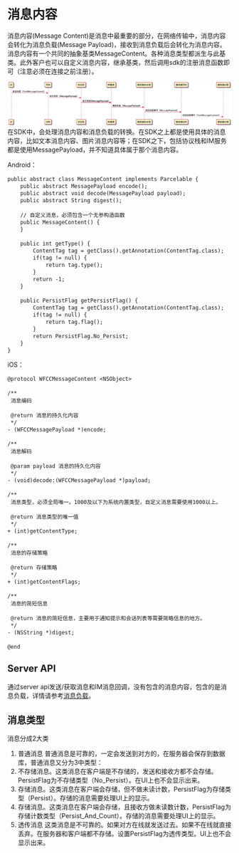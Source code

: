 # 消息内容
消息内容(Message Content)是消息中最重要的部分，在网络传输中，消息内容会转化为消息负载(Message Payload)，接收到消息负载后会转化为消息内容。消息内容有一个共同的抽象基类MessageContent。各种消息类型都派生与此基类。此外客户也可以自定义消息内容，继承基类，然后调用sdk的注册消息函数即可（注意必须在连接之前注册）。

![消息流程](./message_flow.png)
在SDK中，会处理消息内容和消息负载的转换。在SDK之上都是使用具体的消息内容，比如文本消息内容、图片消息内容等；在SDK之下，包括协议栈和IM服务都是使用MessagePayload，并不知道具体属于那个消息内容。

Android：
```
public abstract class MessageContent implements Parcelable {
    public abstract MessagePayload encode();
    public abstract void decode(MessagePayload payload);
    public abstract String digest();

    // 自定义消息，必须包含一个无参构造函数
    public MessageContent() {
    }

    public int getType() {
        ContentTag tag = getClass().getAnnotation(ContentTag.class);
        if(tag != null) {
            return tag.type();
        }
        return -1;
    }

    public PersistFlag getPersistFlag() {
        ContentTag tag = getClass().getAnnotation(ContentTag.class);
        if(tag != null) {
            return tag.flag();
        }
        return PersistFlag.No_Persist;
    }
}
```
iOS：
```
@protocol WFCCMessageContent <NSObject>

/**
 消息编码

 @return 消息的持久化内容
 */
- (WFCCMessagePayload *)encode;

/**
 消息解码

 @param payload 消息的持久化内容
 */
- (void)decode:(WFCCMessagePayload *)payload;

/**
 消息类型，必须全局唯一。1000及以下为系统内置类型，自定义消息需要使用1000以上。

 @return 消息类型的唯一值
 */
+ (int)getContentType;

/**
 消息的存储策略

 @return 存储策略
 */
+ (int)getContentFlags;

/**
 消息的简短信息

 @return 消息的简短信息，主要用于通知提示和会话列表等需要简略信息的地方。
 */
- (NSString *)digest;

@end
```

## Server API
通过server api发送/获取消息和IM消息回调，没有包含的消息内容，包含的是消息负载，详情请参考[消息负载](./message_payload.md)。

## 消息类型
消息分成2大类
1. 普通消息
普通消息是可靠的，一定会发送到对方的，在服务器会保存到数据库，普通消息又分为3中类型：
  1. 不存储消息。这类消息在客户端是不存储的，发送和接收方都不会存储。PersistFlag为不存储类型（No_Persist）。在UI上也不会显示出来。
  2. 存储消息。这类消息在客户端会存储，但不做未读计数，PersistFlag为存储类型（Persist）。存储的消息需要处理UI上的显示。
  3. 存储消息。这类消息在客户端会存储，且接收方做未读数计数，PersistFlag为存储计数类型（Persist_And_Count）。存储的消息需要处理UI上的显示。
2. 透传消息
这类消息是不可靠的。如果对方在线就发送过去。如果不在线就直接丢弃。在服务器和客户端都不存储。设置PersistFlag为透传类型。UI上也不会显示出来。
